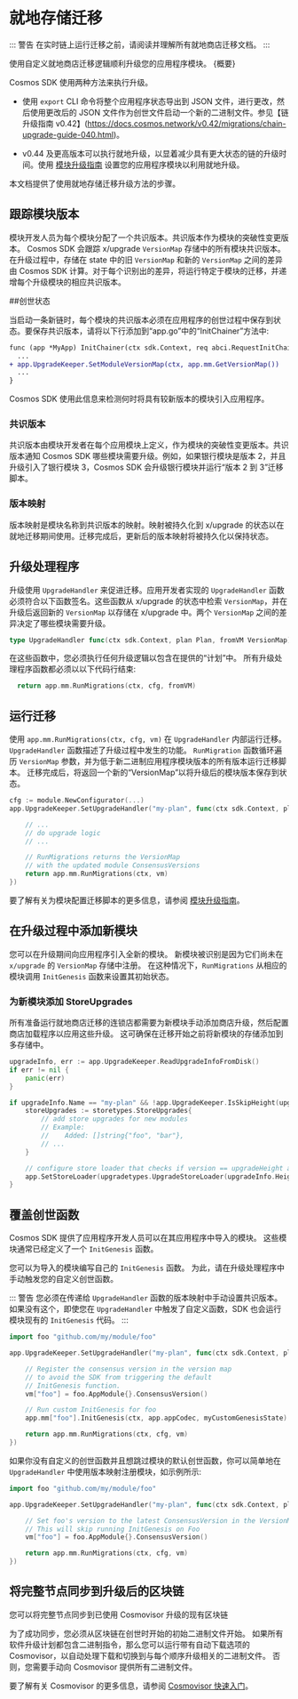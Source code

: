 # 就地存储迁移

::: 警告
在实时链上运行迁移之前，请阅读并理解所有就地商店迁移文档。
:::

使用自定义就地商店迁移逻辑顺利升级您的应用程序模块。 {概要}

Cosmos SDK 使用两种方法来执行升级。

- 使用 `export` CLI 命令将整个应用程序状态导出到 JSON 文件，进行更改，然后使用更改后的 JSON 文件作为创世文件启动一个新的二进制文件。参见【链升级指南 v0.42】(https://docs.cosmos.network/v0.42/migrations/chain-upgrade-guide-040.html)。

- v0.44 及更高版本可以执行就地升级，以显着减少具有更大状态的链的升级时间。使用 [模块升级指南](../building-modules/upgrade.md) 设置您的应用程序模块以利用就地升级。

本文档提供了使用就地存储迁移升级方法的步骤。

## 跟踪模块版本

模块开发人员为每个模块分配了一个共识版本。共识版本作为模块的突破性变更版本。 Cosmos SDK 会跟踪 x/upgrade `VersionMap` 存储中的所有模块共识版本。在升级过程中，存储在 state 中的旧 `VersionMap` 和新的 `VersionMap` 之间的差异由 Cosmos SDK 计算。对于每个识别出的差异，将运行特定于模块的迁移，并递增每个升级模块的相应共识版本。

##创世状态

当启动一条新链时，每个模块的共识版本必须在应用程序的创世过程中保存到状态。要保存共识版本，请将以下行添加到“app.go”中的“InitChainer”方法中: 

```diff
func (app *MyApp) InitChainer(ctx sdk.Context, req abci.RequestInitChain) abci.ResponseInitChain {
  ...
+ app.UpgradeKeeper.SetModuleVersionMap(ctx, app.mm.GetVersionMap())
  ...
}
```

Cosmos SDK 使用此信息来检测何时将具有较新版本的模块引入应用程序。

### 共识版本

共识版本由模块开发者在每个应用模块上定义，作为模块的突破性变更版本。共识版本通知 Cosmos SDK 哪些模块需要升级。例如，如果银行模块是版本 2，并且升级引入了银行模块 3，Cosmos SDK 会升级银行模块并运行“版本 2 到 3”迁移脚本。

### 版本映射

版本映射是模块名称到共识版本的映射。映射被持久化到 x/upgrade 的状态以在就地迁移期间使用。迁移完成后，更新后的版本映射将被持久化以保持状态。

## 升级处理程序

升级使用 `UpgradeHandler` 来促进迁移。应用开发者实现的 `UpgradeHandler` 函数必须符合以下函数签名。这些函数从 x/upgrade 的状态中检索 `VersionMap`，并在升级后返回新的 `VersionMap` 以存储在 x/upgrade 中。两个 `VersionMap` 之间的差异决定了哪些模块需要升级。 

```go
type UpgradeHandler func(ctx sdk.Context, plan Plan, fromVM VersionMap) (VersionMap, error)
```

在这些函数中，您必须执行任何升级逻辑以包含在提供的“计划”中。 所有升级处理程序函数都必须以以下代码行结束: 

```go
  return app.mm.RunMigrations(ctx, cfg, fromVM)
```

## 运行迁移

使用 `app.mm.RunMigrations(ctx, cfg, vm)` 在 `UpgradeHandler` 内部运行迁移。 `UpgradeHandler` 函数描述了升级过程中发生的功能。 `RunMigration` 函数循环遍历 `VersionMap` 参数，并为低于新二进制应用程序模块版本的所有版本运行迁移脚本。 迁移完成后，将返回一个新的“VersionMap”以将升级后的模块版本保存到状态。

```go
cfg := module.NewConfigurator(...)
app.UpgradeKeeper.SetUpgradeHandler("my-plan", func(ctx sdk.Context, plan upgradetypes.Plan, vm module.VersionMap) (module.VersionMap, error) {

    // ...
    // do upgrade logic
    // ...

    // RunMigrations returns the VersionMap
    // with the updated module ConsensusVersions
    return app.mm.RunMigrations(ctx, vm)
})
```

要了解有关为模块配置迁移脚本的更多信息，请参阅 [模块升级指南](../building-modules/upgrade.md)。

## 在升级过程中添加新模块

您可以在升级期间向应用程序引入全新的模块。 新模块被识别是因为它们尚未在 `x/upgrade` 的 `VersionMap` 存储中注册。 在这种情况下，`RunMigrations` 从相应的模块调用 `InitGenesis` 函数来设置其初始状态。

### 为新模块添加 StoreUpgrades

所有准备运行就地商店迁移的连锁店都需要为新模块手动添加商店升级，然后配置商店加载程序以应用这些升级。 这可确保在迁移开始之前将新模块的存储添加到多存储中。 

```go
upgradeInfo, err := app.UpgradeKeeper.ReadUpgradeInfoFromDisk()
if err != nil {
	panic(err)
}

if upgradeInfo.Name == "my-plan" && !app.UpgradeKeeper.IsSkipHeight(upgradeInfo.Height) {
	storeUpgrades := storetypes.StoreUpgrades{
		// add store upgrades for new modules
		// Example:
		//    Added: []string{"foo", "bar"},
		// ...
	}

	// configure store loader that checks if version == upgradeHeight and applies store upgrades
	app.SetStoreLoader(upgradetypes.UpgradeStoreLoader(upgradeInfo.Height, &storeUpgrades))
}
```

## 覆盖创世函数

Cosmos SDK 提供了应用程序开发人员可以在其应用程序中导入的模块。 这些模块通常已经定义了一个 `InitGenesis` 函数。

您可以为导入的模块编写自己的 `InitGenesis` 函数。 为此，请在升级处理程序中手动触发您的自定义创世函数。

::: 警告
您必须在传递给 `UpgradeHandler` 函数的版本映射中手动设置共识版本。 如果没有这个，即使您在 `UpgradeHandler` 中触发了自定义函数，SDK 也会运行模块现有的 `InitGenesis` 代码。 
:::

```go
import foo "github.com/my/module/foo"

app.UpgradeKeeper.SetUpgradeHandler("my-plan", func(ctx sdk.Context, plan upgradetypes.Plan, vm module.VersionMap)  (module.VersionMap, error) {

    // Register the consensus version in the version map
    // to avoid the SDK from triggering the default
    // InitGenesis function.
    vm["foo"] = foo.AppModule{}.ConsensusVersion()

    // Run custom InitGenesis for foo
    app.mm["foo"].InitGenesis(ctx, app.appCodec, myCustomGenesisState)

    return app.mm.RunMigrations(ctx, cfg, vm)
})
```

如果你没有自定义的创世函数并且想跳过模块的默认创世函数，你可以简单地在 `UpgradeHandler` 中使用版本映射注册模块，如示例所示: 

```go
import foo "github.com/my/module/foo"

app.UpgradeKeeper.SetUpgradeHandler("my-plan", func(ctx sdk.Context, plan upgradetypes.Plan, vm module.VersionMap)  (module.VersionMap, error) {

    // Set foo's version to the latest ConsensusVersion in the VersionMap.
    // This will skip running InitGenesis on Foo
    vm["foo"] = foo.AppModule{}.ConsensusVersion()

    return app.mm.RunMigrations(ctx, cfg, vm)
})
```

## 将完整节点同步到升级后的区块链

您可以将完整节点同步到已使用 Cosmovisor 升级的现有区块链

为了成功同步，您必须从区块链在创世时开始的初始二进制文件开始。 如果所有软件升级计划都包含二进制指令，那么您可以运行带有自动下载选项的 Cosmovisor，以自动处理下载和切换到与每个顺序升级相关的二进制文件。 否则，您需要手动向 Cosmovisor 提供所有二进制文件。

要了解有关 Cosmovisor 的更多信息，请参阅 [Cosmovisor 快速入门](../run-node/cosmovisor.md)。 